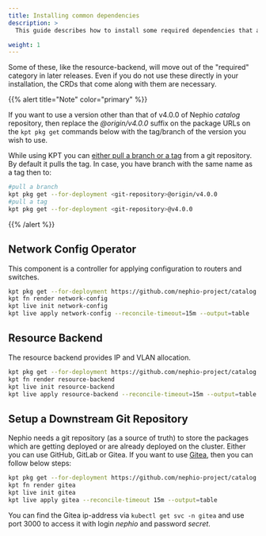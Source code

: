 ```yaml
---
title: Installing common dependencies
description: >
  This guide describes how to install some required dependencies that are the same across all environments.

weight: 1
---
```


Some of these, like the resource-backend, will move out of the "required"
category in later releases.  Even if you do not use these directly in your
installation, the CRDs that come along with them are necessary.

{{% alert title="Note" color="primary" %}}

If you want to use a version other than that of v4.0.0 of Nephio *catalog* repository, then replace the *@origin/v4.0.0*
suffix on the package URLs on the `kpt pkg get` commands below with the tag/branch of the version you wish to use.

While using KPT you can [either pull a branch or a tag](https://kpt.dev/book/03-packages/01-getting-a-package) from a
git repository. By default it pulls the tag. In case, you have branch with the same name as a tag then to:

```bash
#pull a branch 
kpt pkg get --for-deployment <git-repository>@origin/v4.0.0
#pull a tag
kpt pkg get --for-deployment <git-repository>@v4.0.0
```

{{% /alert %}}

## Network Config Operator

This component is a controller for applying configuration to routers and
switches.

```bash
kpt pkg get --for-deployment https://github.com/nephio-project/catalog.git/nephio/optional/network-config@origin/v4.0.0
kpt fn render network-config
kpt live init network-config
kpt live apply network-config --reconcile-timeout=15m --output=table
```

## Resource Backend

The resource backend provides IP and VLAN allocation.

```bash
kpt pkg get --for-deployment https://github.com/nephio-project/catalog.git/nephio/optional/resource-backend@origin/v4.0.0
kpt fn render resource-backend
kpt live init resource-backend
kpt live apply resource-backend --reconcile-timeout=15m --output=table
```

## Setup a Downstream Git Repository 

Nephio needs a git repository (as a source of truth) to store the packages 
which are getting deployed or are already deployed on the cluster. Either you can use GitHub, GitLab or Gitea. If you want to use [Gitea](https://about.gitea.com/), 
then you can follow below steps:

```bash
kpt pkg get --for-deployment https://github.com/nephio-project/catalog.git/distros/sandbox/gitea@origin/v4.0.0
kpt fn render gitea
kpt live init gitea
kpt live apply gitea --reconcile-timeout 15m --output=table
```

You can find the Gitea ip-address via `kubectl get svc -n gitea` 
and use port 3000 to access it with login *nephio* and password *secret*.
